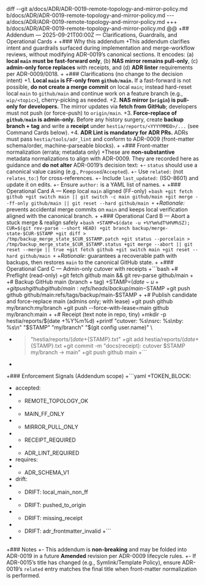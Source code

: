diff --git a/docs/ADR/ADR-0019-remote-topology-and-mirror-policy.md b/docs/ADR/ADR-0019-remote-topology-and-mirror-policy.md
--- a/docs/ADR/ADR-0019-remote-topology-and-mirror-policy.md
+++ b/docs/ADR/ADR-0019-remote-topology-and-mirror-policy.md
@@
+## Addendum — 2025-09-21T00:00Z — Clarifications, Guardrails, and Operational Cards
+
+### Why this addendum
+This addendum clarifies intent and guardrails surfaced during implementation and merge-workflow reviews, without modifying ADR-0019’s canonical sections. It encodes: (a) **local `main` must be fast-forward only**, (b) **NAS mirror remains pull-only**, (c) **admin-only force replaces** with receipts, and (d) **ADR linter** requirements per ADR-0009/0018.
+
+### Clarifications (no change to the decision intent)
+1. **Local `main` is FF-only from `github/main`.** If a fast-forward is not possible, **do not create a merge commit** on local `main`; instead hard-reset local `main` to `github/main` and continue work on a feature branch (e.g., `wip/<topic>`), cherry-picking as needed.
+2. **NAS mirror (`origin`) is pull-only for developers.** The mirror updates via **fetch from GitHub**; developers must not push (or force-push) to `origin/main`.
+3. **Force-replace of `github/main` is admin-only.** Before any history surgery, create **backup branch + tag** and write a **receipt** under `hestia/reports/<YYYYMMDD>/...` (see Command Cards below).
+4. **ADR Lint is mandatory for ADR PRs.** ADRs must pass `hestia/tools/adr_lint` and conform to ADR-0009 (front-matter schema/order, machine-parseable blocks).
+
+### Front-matter normalization (errata; metadata only)
+These are **non-substantive** metadata normalizations to align with ADR-0009. They are recorded here as guidance and **do not alter** ADR-0019’s decision text:
+- `status` should use a canonical value casing (e.g., `Proposed`/`Accepted`).
+- Use `related:` (not `relates_to:`) for cross-references.
+- Include `last_updated:` (ISO-8601) and update it on edits.
+- Ensure `author:` is a YAML list of names.
+
+### Operational Card A — Keep local `main` aligned (FF-only)
+```bash
+git fetch github
+git switch main || git switch -c main github/main
+git merge --ff-only github/main || git reset --hard github/main
+```
+*Rationale:* prevents accidental merge commits on `main` and keeps local verification aligned with the canonical branch.
+
+### Operational Card B — Abort a stuck merge & realign safely
+```bash
+STAMP=$(date -u +%Y%m%dT%H%M%SZ); CUR=$(git rev-parse --short HEAD)
+git branch backup/merge-state-$CUR-$STAMP
+git diff > /tmp/backup_merge_state_$CUR_$STAMP.patch
+git status --porcelain > /tmp/backup_merge_state_$CUR_$STAMP.status
+git merge --abort || git reset --merge || true
+git fetch github
+git switch main
+git reset --hard github/main
+```
+*Rationale:* guarantees a recoverable path with backups, then restores `main` to the canonical GitHub state.
+
+### Operational Card C — Admin-only cutover with receipts
+```bash
+# Preflight (read-only)
+git fetch github main && git rev-parse github/main
+
+# Backup GitHub main (branch + tag)
+STAMP=$(date -u +%Y%m%dT%H%M%SZ)
+git push github github/main:refs/heads/backup/main-$STAMP
+git push github github/main:refs/tags/backup/main-$STAMP
+
+# Publish candidate and force-replace main (admins only; with lease)
+git push github my/branch:my/branch
+git push --force-with-lease=main github my/branch:main
+
+# Receipt (text note in repo, tiny)
+mkdir -p hestia/reports/$(date +%Y%m%d)
+printf "cutover: %s\nsrc: %s\nby: %s\n" "$STAMP" "my/branch" "$(git config user.name)" \
+  > "hestia/reports/$(date +%Y%m%d)/cutover_receipt_${STAMP}.txt"
+git add hestia/reports/$(date +%Y%m%d)/cutover_receipt_${STAMP}.txt
+git commit -m "docs(receipt): cutover $STAMP my/branch -> main"
+git push github main
+```
+
+### Enforcement Signals (Addendum scope)
+```yaml
+TOKEN_BLOCK:
+  accepted:
+    - REMOTE_TOPOLOGY_OK
+    - MAIN_FF_ONLY
+    - MIRROR_PULL_ONLY
+    - RECEIPT_REQUIRED
+    - ADR_LINT_REQUIRED
+  requires:
+    - ADR_SCHEMA_V1
+  drift:
+    - DRIFT: local_main_non_ff
+    - DRIFT: pushed_to_origin
+    - DRIFT: missing_receipt
+    - DRIFT: adr_frontmatter_invalid
+```
+
+### Notes
+- This addendum is **non-breaking** and may be folded into ADR-0019 in a future **Amended** revision per ADR-0009 lifecycle rules.
+- If ADR-0015’s title has changed (e.g., Symlink/Template Policy), ensure ADR-0019’s `related` entry matches the final title when front-matter normalization is performed.
